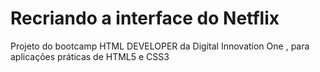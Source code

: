 # Recriando a interface do Netflix
 Projeto do bootcamp HTML DEVELOPER da Digital Innovation One , para aplicações práticas de HTML5 e CSS3
